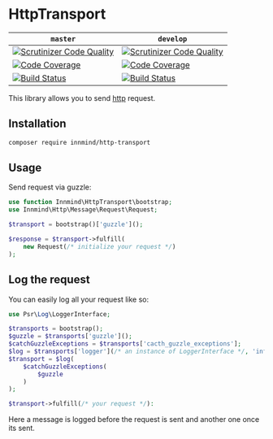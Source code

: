 # HttpTransport

| `master` | `develop` |
|----------|-----------|
| [![Scrutinizer Code Quality](https://scrutinizer-ci.com/g/Innmind/HttpTransport/badges/quality-score.png?b=master)](https://scrutinizer-ci.com/g/Innmind/HttpTransport/?branch=master) | [![Scrutinizer Code Quality](https://scrutinizer-ci.com/g/Innmind/HttpTransport/badges/quality-score.png?b=develop)](https://scrutinizer-ci.com/g/Innmind/HttpTransport/?branch=develop) |
| [![Code Coverage](https://scrutinizer-ci.com/g/Innmind/HttpTransport/badges/coverage.png?b=master)](https://scrutinizer-ci.com/g/Innmind/HttpTransport/?branch=master) | [![Code Coverage](https://scrutinizer-ci.com/g/Innmind/HttpTransport/badges/coverage.png?b=develop)](https://scrutinizer-ci.com/g/Innmind/HttpTransport/?branch=develop) |
| [![Build Status](https://scrutinizer-ci.com/g/Innmind/HttpTransport/badges/build.png?b=master)](https://scrutinizer-ci.com/g/Innmind/HttpTransport/build-status/master) | [![Build Status](https://scrutinizer-ci.com/g/Innmind/HttpTransport/badges/build.png?b=develop)](https://scrutinizer-ci.com/g/Innmind/HttpTransport/build-status/develop) |

This library allows you to send [http](https://packagist.org/packages/innmind/http) request.

## Installation

```sh
composer require innmind/http-transport
```

## Usage

Send request via guzzle:

```php
use function Innmind\HttpTransport\bootstrap;
use Innmind\Http\Message\Request\Request;

$transport = bootstrap()['guzzle']();

$response = $transport->fulfill(
    new Request(/* initialize your request */)
);
```

## Log the request

You can easily log all your request like so:

```php
use Psr\Log\LoggerInterface;

$transports = bootstrap();
$guzzle = $transports['guzzle']();
$catchGuzzleExceptions = $transports['cacth_guzzle_exceptions'];
$log = $transports['logger'](/* an instance of LoggerInterface */, 'info' /* default to debug */);
$transport = $log(
    $catchGuzzleExceptions(
        $guzzle
    )
);

$transport->fulfill(/* your request */):
```

Here a message is logged before the request is sent and another one once its sent.
